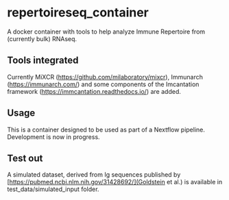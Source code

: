 # repertoireseq_container

A docker container with tools to help analyze Immune Repertoire from (currently bulk) RNAseq.

## Tools integrated

Currently MiXCR (https://github.com/milaboratory/mixcr), Immunarch (https://immunarch.com/) and some components of the Imcantation framework (https://immcantation.readthedocs.io/) are added.

## Usage

This is a container designed to be used as part of a Nextflow pipeline. Development is now in progress.

## Test out

A simulated dataset, derived from Ig sequences published by [https://pubmed.ncbi.nlm.nih.gov/31428692/](Goldstein et al.) is available in test_data/simulated_input folder.